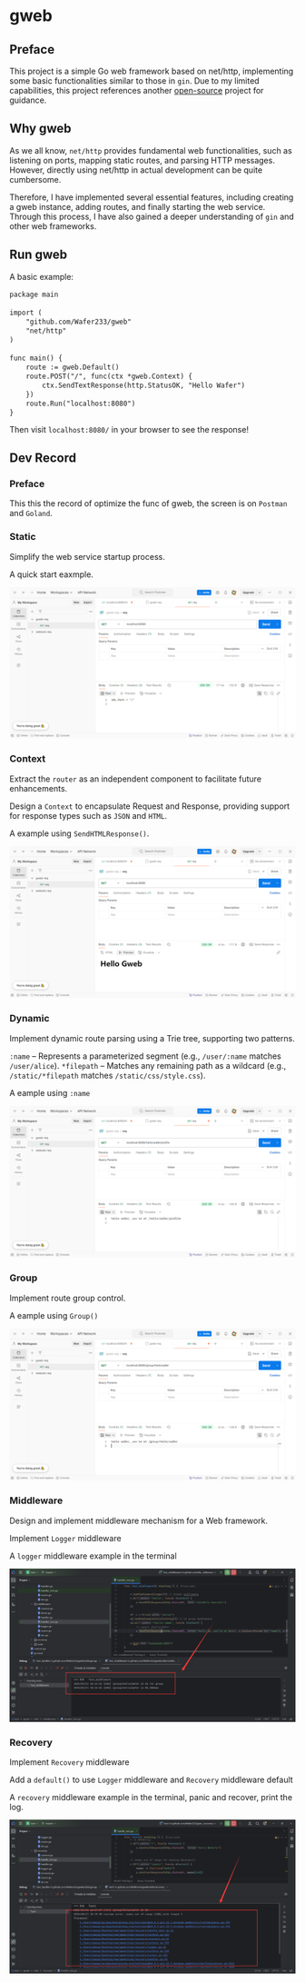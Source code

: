 # gweb

## Preface
This project is a simple Go web framework based on net/http, implementing some basic functionalities similar to those in `gin`. Due to my limited capabilities, this project references another [open-source](https://geektutu.com/post/gee.html) project for guidance.

## Why gweb
As we all know, `net/http` provides fundamental web functionalities, such as listening on ports, mapping static routes, and parsing HTTP messages. However, directly using net/http in actual development can be quite cumbersome. 

Therefore, I have implemented several essential features, including creating a gweb instance, adding routes, and finally starting the web service. Through this process, I have also gained a deeper understanding of `gin` and other web frameworks.


## Run gweb
A basic example:
```
package main

import (
	"github.com/Wafer233/gweb"
	"net/http"
)

func main() {
	route := gweb.Default()
	route.POST("/", func(ctx *gweb.Context) {
		ctx.SendTextResponse(http.StatusOK, "Hello Wafer")
	})
	route.Run("localhost:8080")
}
```
Then visit `localhost:8080/` in your browser to see the response!

## Dev Record

### Preface
This this the record of optimize the func of gweb, the screen is on `Postman` and `Goland`.

### Static
Simplify the web service startup process.

A quick start eaxmple.

![](img/1.png)
### Context

Extract the `router` as an independent component to facilitate future enhancements.

Design a `Context` to encapsulate Request and Response, providing support for response types such as `JSON` and `HTML`.

A example using `SendHTMLResponse()`.

![](./img/2.png)


### Dynamic

Implement dynamic route parsing using a Trie tree, supporting two patterns.

`:name` – Represents a parameterized segment (e.g., `/user/:name` matches `/user/alice`).
`*filepath` – Matches any remaining path as a wildcard (e.g., `/static/*filepath` matches `/static/css/style.css`).

A eample using `:name`

![](./img/3.png)




### Group

Implement route group control.

A eample using `Group()`

![](./img/4.png)




### Middleware
Design and implement middleware mechanism for a Web framework.

Implement `Logger` middleware

A `logger` middleware example in the terminal

![](./img/5.png)


### Recovery

Implement `Recovery` middleware

Add a `default()` to use `Logger` middleware and `Recovery` middleware default

A `recovery` middleware example in the terminal, panic and recover, print the log.

![](./img/6.png)












